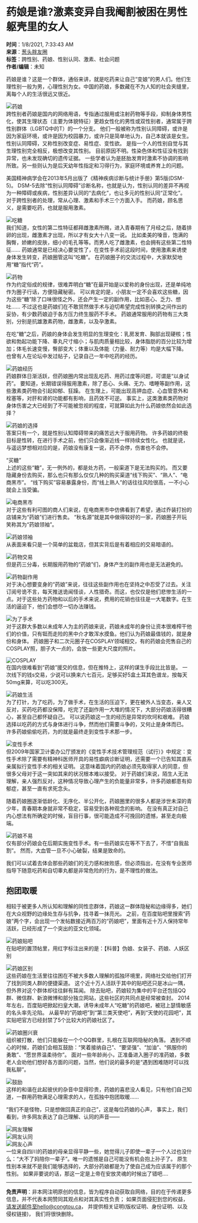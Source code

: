 # 药娘是谁?激素变异自我阉割被困在男性躯壳里的女人

**时间**：1/8/2021, 7:33:43 AM  
**来源**：[葱头胖友圈](superpyq.com)  
**标签**：跨性别、药娘、性别认同、激素、社会问题  
**作者/编辑**：未知  

药娘是谁？这是一个群体，通俗来讲，就是吃药来让自己“变娘”的男人们。他们生理性别一般为男，心理性别为女。中国的药娘，多数藏在不为人知的社会夹缝里，离每个人的生活很远又很近。

![药娘](https://web.popo8.com/202101/08/4/46ce718894.jpg)  
跨性别者药娘是国内的网络用语，专指通过服用或注射药物等手段，抑制身体男性化，使其生理状态（主要为体貌特征）更趋女性化的男性或双性别者，通常属于跨性别群体（LGBTQ中的T）的一个分支。 他们一般被称为性别认同障碍，或许是因为家庭环境，或许是因为校园暴力，或许只是简单地认为，自己本就该是女生。 性别认同障碍，又称性别改变症、易性症、变性欲。 是指一个人的性别自觉与其生理性别完全相反，极想改变其性别。 目前原因不明。性染色体和性征没有找到异常，也未发现确切的遗传证据。 一些学者认为是胚胎发育时激素不协调的影响所致。另一些则认为是后天幼年性指定和习得行为，家庭环境或养育上的问题。 

美国精神病学会在2013年5月出版了《精神疾病诊断与统计手册》第5版(DSM-5)。 DSM-5去除“性别认同障碍”诊断名称，也就是认为，性别认同的差异不再视为一种障碍或疾病，性别差异认同的“去病化”，也让多元的性别认同“正常化”。 对于跨性别者的处理，常从心理、激素和手术三个方面入手。 而药娘，顾名思义，是需要吃药，也就是服用激素。

![吃糖](https://web.popo8.com/202101/08/7/3b3af6536c.jpg)  
我们知道，女性的第二性特征都拜雌激素所赐，进入青春期有了月经之后，随着排卵的出现，雌激素才出现，所以才有女大十八变一说。 比如柔美的嗓音，饱满的胸臀，娇嫩的皮肤，细小的毛孔等等。而男人吃了雌激素，也会拥有这些第二性特征…… 药娘通常是已经决心要变性了，在变性手术前这段时间，使用激素来诱使身体发生转变，药娘圈管这叫“吃糖”。 在药娘圈子的交流过程中，大家默契地用“糖”指代“药”。 

![药物](https://web.popo8.com/202101/08/2/72f81fbcbe.jpg)  
作为约定俗成的规律，很难弄明白“糖”在最开始是以爱称的身份出现，还是单纯地作为圈子行话，方便隐藏秘密。 可以肯定的是，小朋友一定不会喜欢这些糖，因为这些“糖”除了口味很怪之外，还会产生一定的副作用，比如恶心、乏力、想吐...... 不过这也是药娘们在不敢贸然做手术与迫切希望完成性别转换之间作出的妥协，有少数药娘迫于各方压力终生服药不手术。 药娘通常服用的药物有三大类别，分别是抗雄激素药物，雌激素，以及孕激素。 

在吃“糖”之后，药娘的身体会发生明显的生理变化：乳房发育、胸部出现硬核；性欲和勃起功能下降、睾丸尺寸缩小；与肌肉质量相比较，身体脂肪的百分比较为增加；体毛长速变慢，臀部变大；体重以及体能（力量、耐力等）均是大幅下降。 也曾有人在论坛中发过帖子，记录自己一年中吃药的经历。

![药娘经历](https://web.popo8.com/202101/08/5/02fea8cd3b.jpg)  
药娘群体日渐活跃，但药娘圈内常出现乱吃药、用药过度等问题，可谓是“以身试药”。 要知道，长期错误得服用激素，除了恶心、头痛、无力、嗜睡等副作用，这些激素类药物会引起抑郁、狂躁。 在生理上，可能出现高钾血症、心血管意外和栓塞等，对肝和肾的功能都有影响，且药效不可逆。 事实上，这类激素类药物对身体伤害之大已经到了不可能被忽视的程度，可就算如此为什么药娘依然会如此选择？

![药娘的选择](https://web.popo8.com/202101/08/12/6058050507.jpg)  
答案只有一个，就是性别认知障碍带来的痛苦远大于服用药物。 许多药娘的终极目标是性转，在进行手术之前，他们只会像渐近线一样持续女性化。 也就是说，与遥远梦想相对应的是，药娘没有康复一说，药不会停，伤害也不会停。 

“买糖”  
上述的这些“糖”，无一例外的，都是处方药，一般渠道下是无法购买的。 而又要隐藏身份去购买，那么也只有那么仅仅几种的购买渠道“线下购买”、“熟人”、“电商黑市”。 “线下购买”容易暴露身份，而“线上熟人”的话往往风险很高，一不小心就会上当受骗。 

![电商黑市](https://web.popo8.com/202101/08/2/cfc6367b1e.jpg)  
对于这些有利可图的商人们来说，在电商黑市中仿佛看到了希望，通过乔装打扮的店铺来为“药娘”们进行售卖。 “秋名源”就是其中做得较好的一家，药娘圈子开玩笑称其为“药娘领袖”。 

![药娘领袖](https://web.popo8.com/202101/08/6/aa57c0c1f7.jpg)  
从表面来看只是一个简单的盆栽店，但其实背后是有着相应的交易暗语的。 

![药物交易](https://web.popo8.com/202101/08/6/a2a98cf2a5.jpg)  
但是药三分毒，长期服用药物的“药娘”们，身体产生的副作用也是无法避免的。 

![药物副作用](https://web.popo8.com/202101/08/7/bbe4cbf5f3.jpg)  
对于决心想要变身的“药娘”来说，往往这些副作用也在坚持之中忍受了过去。关注订阅号诡不言，每天推送诡闻怪谈，人性猎奇。而这，也仅仅是他们悲惨生活的一点。对于这些处方药物和以后的手术来说，费用的花销也往往是一大笔数字。在生活的逼迫下，他们会想尽一切办法赚钱。

![为了手术](https://web.popo8.com/202101/08/4/45b5f0e756.jpg)  
对于这群大多数以未成年人为主的药娘来说，药娘未成年的身份让资本很难榨干他们的价值，只有铤而走险的黑中介才敢浑水摸鱼。他们认为药娘最值钱的，就是身份和身体。 药娘圈子和二次元圈子在COSPLAY领域相交，有的药娘会兜售自己的COSPLAY照，胆子大一点的，会放一些更大尺度的照片。 

![COSPLAY](https://web.popo8.com/202101/08/3/eeabb8d208.jpg)  
在国内很难看到“药娘”援交的信息，但在推特上，这样的谋生手段比比皆是。 一次线下的钱s交易，少说可以换来六七百元，足够买好5盒土耳其色谱龙，按每天50mg来算，可以吃300天。 

![药娘生活](https://web.popo8.com/202101/08/12/60359534e4.jpg)  
为了打针，为了吃药，为了做手术，在生活的压迫下，更在被外人当变态，亲人又反对，买药吃药都没保障，吃完了还副作用一大堆的情况下，大部分药娘活得很糟心，甚至自己都怀疑自己。 可以说药娘这一生的经历是异常的坎坷和艰难。 药娘选择以吃药的方式与身体进行斗争，然而他们需要斗争的，又何止是身体而已。 许多药娘偷偷吃药，为的就是最终走到变性手术那一步。

![变性手术](https://web.popo8.com/202101/08/2/dbffdfa166.jpg)  
但2009年国家卫计委办公厅颁发的《变性手术技术管理规范（试行）》中规定：变性手术除了需要有精神科医师开具的易性癖病诊断证明，还需要一个已告知其直系亲属拟行变性手术的相关证明。 这意味着国内的药娘必须先取得家人的同意，但很多父母对于这一突如其来的状况根本难以接受。 对于药娘们来说，陌生人无法理解，亲人强烈反对，这种情况导致心理产生的负能量非常多，许多药娘都患有抑郁症，甚至一直有求死念头。 

随着药娘圈逐渐低龄化、无序化、半公开化，药娘圈里的很多人都是涉世未深的青少年，青春期本身就非常不稳定，容易受到各种观念的影响。 在没有真正对自己内心想法有所确定的时候，盲目行事，很可能造成不可挽回的遗憾，甚至走向极端。

![药娘不易](https://web.popo8.com/202101/08/1/3c4455fee5.jpg)  
仅有部分药娘会在后期实施变性手术。有一些药娘实在等不下去了，不惜“自我盐割”。 然而，大血管一旦不小心破裂，结果是致命的。 

我们可以试着去体会那些药娘们的无力感和挫败感，但必须指出，在没有专业医师指导下随意吃药和自切睾丸都是非常危险的行为，是不理性的做法。 

## 抱团取暖

相较于被更多人所认知和理解的同性恋群体，药娘这一群体隐秘和边缘得多，她们在大众视野的边缘处生存与抗争，找寻着一抹亮光。 之前，在百度贴吧里搜索“药娘”两个字，会出现一个发帖数接近两百万的“药娘吧”，里面有近十万人保持常年活跃，已经形成了一个突出的亚文化领域。

![药娘贴吧](https://web.popo8.com/202101/08/10/8515e6fe1e.jpg)  
在贴吧的置顶帖里，用红字标注出来的是：【科普】伪娘、女装子、药娘、人妖区别 

![药娘区别](https://web.popo8.com/202101/08/4/1d4fbbdb30.jpg)  
这些药娘在生活里往往困在不被大多数人理解的孤独环境里，网络社交给他们打开了找到同类人群的便捷渠道。 这个近十万人活跃于其中的贴吧还只是冰山一隅，但外界对这个群体却往往鲜有耳闻。 除去贴吧，药娘较为集中的平台还包括QQ群、微信群、新浪微博和部分独立网站，这些社区的共同点是经常被查封。 2014年左右，百度贴吧掀起扫皇大潮，诱导未成年人“吃糖”的药娘吧，被冠上瑟情敏感的名头率先沦陷。 从最早的“药娘吧”到“第三类天使吧”，再到“天使的花园吧”，其实贴吧官方已经封禁了5个比较大的药娘社区了。

![药娘圈兴衰](https://web.popo8.com/202101/08/16/21bf169faf.jpg)  
组织被打散，他们只能躲在一个个QQ群里，扎根在互联网隐秘的角落。 遇到不顺心的时候，药娘们会相互鼓励：“笑着接纳自己”、“要坚强”、“加油”、“佩服你的勇敢”、“愿世界温柔待你”。 面对一些年龄尚小，正准备进入圈子的准药娘，多数老人会劝他们想好各方面的问题，当然，他们说的最多的是“遇到困难随时可以找我私聊”。

![鼓励](https://web.popo8.com/202101/08/12/b077e849b2.jpg)  
这样的和谐在此起彼伏的杂音中显得珍贵，药娘的喜悲没人看见，只有他们自己知道，一群用药物满足心理需求的人，在孤独中抱团取暖...... 

“我们不是怪物，只是想做回真正的自己”，这是每位药娘的心声， 事实上，我们看到，许多网友表达了自己理解、认同的声音—— 

![网友理解](https://web.popo8.com/202101/08/0/ffaccd02b8.jpg)  
![网友认同](https://web.popo8.com/202101/08/6/d09b9293f9.jpg)  
![网友心声](https://web.popo8.com/202101/08/9/48ddfbc61e.jpg)  
一位来自四川的药娘的母亲显得平静一些，她觉得儿子即使一辈子一个人过也没什么：“大不了妈陪你一辈子”。唯一的遗憾是自己可能没有机会抱上孙子了。 原生性别本来就不是我们能够选择的，大部分药娘都是为了使自己成为应该属于的那个性别。 如果非要说的话，那这一定是上帝在安放灵魂的时候出了错吧.... 

---

**免责声明**：非本网注明原创的信息，皆为程序自动获取自网络，目的在于传递更多信息，并不代表本网赞同其观点和对其真实性负责； 如果页面侵犯到您的权益，请发送邮件至hello@congtou.ca， 并提供相关证明(版权证明、身份证明、以及侵权链接)， 我们将很快删除。
<!-- tcd_original_link https://superpyq.com/article/5ff8674bc37be814918a901a -->

